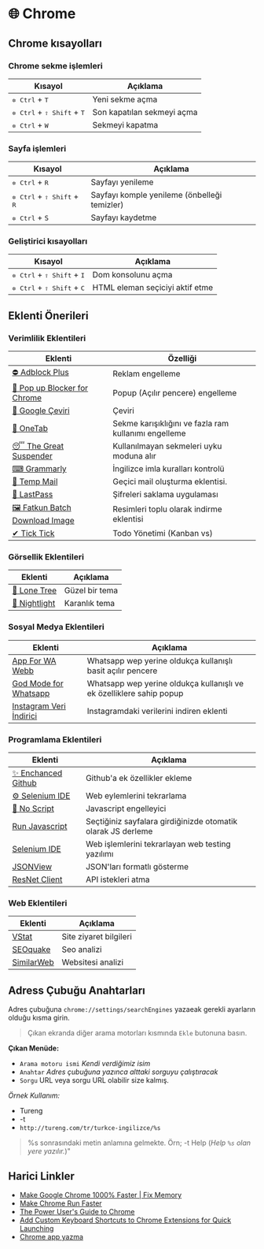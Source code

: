 # 🌐 Chrome 

## Chrome kısayolları

### Chrome sekme işlemleri

| Kısayol                                               | Açıklama                   |
| ----------------------------------------------------- | -------------------------- |
| <kbd>✲ Ctrl</kbd> + <kbd>T</kbd>                      | Yeni sekme açma            |
| <kbd>✲ Ctrl</kbd> + <kbd>⇧ Shift</kbd> + <kbd>T</kbd> | Son kapatılan sekmeyi açma |
| <kbd>✲ Ctrl</kbd> + <kbd>W</kbd>                      | Sekmeyi kapatma            |

### Sayfa işlemleri

| Kısayol                                               | Açıklama                                     |
| ----------------------------------------------------- | -------------------------------------------- |
| <kbd>✲ Ctrl</kbd> + <kbd>R</kbd>                      | Sayfayı yenileme                             |
| <kbd>✲ Ctrl</kbd> + <kbd>⇧ Shift</kbd> + <kbd>R</kbd> | Sayfayı komple yenileme (önbelleği temizler) |
| <kbd>✲ Ctrl</kbd> + `S`                               | Sayfayı kaydetme                             |

### Geliştirici kısayolları

| Kısayol                                               | Açıklama                        |
| ----------------------------------------------------- | ------------------------------- |
| <kbd>✲ Ctrl</kbd> + <kbd>⇧ Shift</kbd> + <kbd>I</kbd> | Dom konsolunu açma              |
| <kbd>✲ Ctrl</kbd> + <kbd>⇧ Shift</kbd> + <kbd>C</kbd> | HTML eleman seçiciyi aktif etme |

## Eklenti Önerileri

### Verimlilik Eklentileri

| Eklenti                                                                                                                                      | Özelliği                                             |
| -------------------------------------------------------------------------------------------------------------------------------------------- | ---------------------------------------------------- |
| [⛔ Adblock Plus][adblock plus]                                                                                                               | Reklam engelleme                                     |
| [🚫 Pop up Blocker for Chrome][pop up blocker for chrome]                                                                                    | Popup (Açılır pencere) engelleme                     |
| [🔣 Google Çeviri][google çeviri]                                                                                                            | Çeviri                                               |
| [🚀 OneTab][onetab]                                                                                                                          | Sekme karışıklığını ve fazla ram kullanımı engelleme |
| [😴 The Great Suspender](https://chrome.google.com/webstore/detail/the-great-suspender/klbibkeccnjlkjkiokjodocebajanakg)                     | Kullanılmayan sekmeleri uyku moduna alır             |
| [⌨ Grammarly](https://chrome.google.com/webstore/detail/grammarly-for-chrome/kbfnbcaeplbcioakkpcpgfkobkghlhen)                               | İngilizce imla kuralları kontrolü                    |
| [💌 Temp Mail][temp mail]                                                                                                                    | Geçici mail oluşturma eklentisi.                     |
| [🔐 LastPass](https://www.lastpass.com/)                                                                                                     | Şifreleri saklama  uygulaması                        |
| [🖼 Fatkun Batch Download Image](https://chrome.google.com/webstore/detail/fatkun-batch-download-ima/nnjjahlikiabnchcpehcpkdeckfgnohf?hl=en) | Resimleri toplu olarak indirme eklentisi             |
| [✔ Tick Tick](https://ticktick.com/)                                                                                                         | Todo Yönetimi (Kanban vs)                            |

### Görsellik Eklentileri

| Eklenti                                                                                              | Açıklama       |
| ---------------------------------------------------------------------------------------------------- | -------------- |
| [🎄 Lone Tree](https://chrome.google.com/webstore/detail/lone-tree/gdcbilggakcddojcadnfeckbpoomdmii) | Güzel bir tema |
| [🌙 Nightlight][nightlight]                                                                          | Karanlık tema  |

### Sosyal Medya Eklentileri

| Eklenti                                                                                                                         | Açıklama                                                             |
| ------------------------------------------------------------------------------------------------------------------------------- | -------------------------------------------------------------------- |
| [App For WA Webb](https://chrome.google.com/webstore/detail/app-for-wa-web/bpocngoedbjmnmkngoohaccdmidcjjhm?hl=en)              | Whatsapp wep yerine oldukça kullanışlı basit açılır pencere          |
| [God Mode for Whatsapp](https://chrome.google.com/webstore/detail/god-mode-for-whatsapp/cgdfebhnckdgckcjhidjnochmahdohad)       | Whatsapp wep yerine oldukça kullanışlı ve ek özelliklere sahip popup |
| [Instagram Veri İndirici](https://chrome.google.com/webstore/detail/batch-media-saver-from-in/plmnmnpijgncjompjiccojbccinacefh) | Instagramdaki verilerini indiren eklenti                             |

### Programlama Eklentileri

| Eklenti                                                                                                                     | Açıklama                                                     |
| --------------------------------------------------------------------------------------------------------------------------- | ------------------------------------------------------------ |
| [✨ Enchanced Github](https://chrome.google.com/webstore/detail/enhanced-github/anlikcnbgdeidpacdbdljnabclhahhmd)            | Github'a ek özellikler ekleme                                |
| [⚙ Selenium IDE][selenium ide]                                                                                              | Web eylemlerini tekrarlama                                   |
| [🛑 No Script][no script]                                                                                                   | Javascript engelleyici                                       |
| [Run Javascript](https://chrome.google.com/webstore/detail/run-javascript/lmilalhkkdhfieeienjbiicclobibjao)                 | Seçtiğiniz sayfalara girdiğinizde otomatik olarak JS derleme |
| [Selenium IDE](https://chrome.google.com/webstore/detail/selenium-ide/mooikfkahbdckldjjndioackbalphokd)                     | Web işlemlerini tekrarlayan web testing yazılımı             |
| [JSONView](https://chrome.google.com/webstore/detail/jsonview/chklaanhfefbnpoihckbnefhakgolnmc?hl=en)                       | JSON'ları formatlı gösterme                                  |
| [ResNet Client](https://chrome.google.com/webstore/detail/restlet-client-rest-api-t/aejoelaoggembcahagimdiliamlcdmfm?hl=en) | API istekleri atma                                           |

### Web Eklentileri

| Eklenti      | Açıklama               |
| ------------ | ---------------------- |
| [VStat]      | Site ziyaret bilgileri |
| [SEOquake]   | Seo analizi            |
| [SimilarWeb] | Websitesi analizi      |

## Adress Çubuğu Anahtarları

Adres çubuğuna `chrome://settings/searchEngines` yazaeak gerekli ayarların olduğu kısma girin.

> Çıkan ekranda diğer arama motorları kısmında `Ekle` butonuna basın.

**Çıkan Menüde:**

- `Arama motoru ismi` _Kendi verdiğimiz isim_
- `Anahtar` _Adres çubuğuna yazınca alttaki sorguyu çalıştıracak_
- `Sorgu` URL veya sorgu URL olabilir size kalmış.

_Örnek Kullanım:_

- Tureng
- -t
- `http://tureng.com/tr/turkce-ingilizce/%s`

> %s sonrasındaki metin anlamına gelmekte. Örn; -t Help (_Help `%s` olan yere yazılır._)"

## Harici Linkler

- [Make Google Chrome 1000% Faster | Fix Memory](https://www.youtube.com/watch?v=6pjDn3m4rsU&list=PL1m1AtfGwsxmeK4bsX9IvcVS8jRvj0cly&index=2&t=0s)
- [Make Chrome Run Faster](https://www.techspot.com/article/1193-chrome-performance-memory-tweaks/)
- [The Power User's Guide to Chrome](https://lifehacker.com/the-power-users-guide-to-google-chrome-5045904)
- [Add Custom Keyboard Shortcuts to Chrome Extensions for Quick Launching](https://lifehacker.com/add-custom-keyboard-shortcuts-to-chrome-extensions-for-1595322121)
- [Chrome app yazma]

[adblock plus]: https://chrome.google.com/webstore/detail/adblock-plus/cfhdojbkjhnklbpkdaibdccddilifddb
[pop up blocker for chrome]: https://chrome.google.com/webstore/detail/pop-up-blocker-for-chrome/bkkbcggnhapdmkeljlodobbkopceiche
[google çeviri]: https://chrome.google.com/webstore/detail/google-translate/aapbdbdomjkkjkaonfhkkikfgjllcleb
[onetab]: https://chrome.google.com/webstore/detail/onetab/chphlpgkkbolifaimnlloiipkdnihall?hl=tr
[temp mail]: https://chrome.google.com/webstore/detail/temp-mail-disposable-temp/inojafojbhdpnehkhhfjalgjjobnhomj
[selenium ide]: https://chrome.google.com/webstore/detail/selenium-ide/mooikfkahbdckldjjndioackbalphokd
[no script]: https://chrome.google.com/webstore/detail/noscript/doojmbjmlfjjnbmnoijecmcbfeoakpjm/related?hl=en
[privacy badger]: https://chrome.google.com/webstore/detail/privacy-badger/pkehgijcmpdhfbdbbnkijodmdjhbjlgp?hl=en

<!-- Web programlama -->

[similarweb]: https://chrome.google.com/webstore/detail/similarweb-traffic-rank-w/hoklmmgfnpapgjgcpechhaamimifchmp?hl=en
[seoquake]: https://chrome.google.com/webstore/detail/seoquake/akdgnmcogleenhbclghghlkkdndkjdjc?hl=en
[vstat]: https://chrome.google.com/webstore/detail/vstat-visit-statistics-an/bohliiapbjnbphkefjiakajaimlleoma
[nightlight]: https://chrome.google.com/webstore/detail/night-light/aionebabdognkieabomemdegmjedkked
[one click translate]: https://chrome.google.com/webstore/detail/one-click-translate/anhjddeakbabimdgmonfbnpbainknbfa/related
[chrome app yazma]: https://developers.chrome.com/apps/first_app
